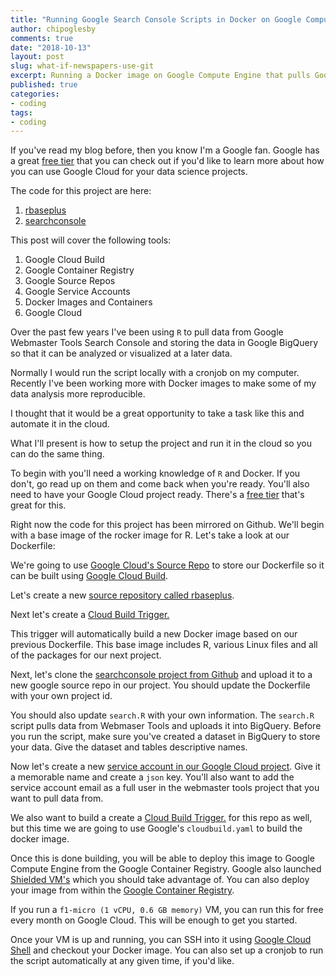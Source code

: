 ```yaml
---
title: "Running Google Search Console Scripts in Docker on Google Compute Engine"
author: chipoglesby
comments: true
date: "2018-10-13"
layout: post
slug: what-if-newspapers-use-git
excerpt: Running a Docker image on Google Compute Engine that pulls Google Webmaster Tools data and stores it in BigQuery.
published: true
categories:
- coding
tags:
- coding
---
```


If you've read my blog before, then you know I'm a Google fan. Google has a
great [free tier](https://cloud.google.com/free/) that you can check out if
you'd like to learn more about how you can use Google Cloud for your data
science projects.

The code for this project are here:

1. [rbaseplus](https://github.com/chipoglesby/rbaseplus)
2. [searchconsole](https://github.com/chipoglesby/searchconsole)

This post will cover the following tools:

1. Google Cloud Build
2. Google Container Registry
3. Google Source Repos
4. Google Service Accounts
5. Docker Images and Containers
6. Google Cloud

Over the past few years I've been using `R` to pull data from Google Webmaster
Tools Search Console and storing the data in Google BigQuery so that it can
be analyzed or visualized at a later data.

Normally I would run the script locally with a cronjob on my computer. Recently
I've been working more with Docker images to make some of my data analysis
more reproducible.

I thought that it would be a great opportunity to take a task like this and
automate it in the cloud.

What I'll present is how to setup the project and run it in the cloud so you can
do the same thing.

To begin with you'll need a working knowledge of `R` and Docker. If you don't,
go read up on them and come back when you're ready. You'll also need to have
your Google Cloud project ready. There's a
[free tier](https://cloud.google.com/free/) that's great for this.

Right now the code for this project has been mirrored on Github. We'll begin
with a base image of the rocker image for R. Let's take a look at our Dockerfile:

<script src="https://gist-it.appspot.com/github/chipoglesby/rbaseplus/blob/master/Dockerfile"></script>

We're going to use
[Google Cloud's Source Repo](https://source.cloud.google.com/repo/new) to store
our Dockerfile so it can be built using
[Google Cloud Build](https://cloud.google.com/cloud-build/).

Let's create a new
[source repository called rbaseplus](https://source.cloud.google.com/repo/new).

Next let's create a [Cloud Build Trigger.](https://cloud.google.com/cloud-build/docs/running-builds/automate-builds)

This trigger will automatically build a new Docker image based on our previous
Dockerfile. This base image includes R, various Linux files and all of the
packages for our next project.

Next, let's clone the
[searchconsole project from Github](https://github.com/chipoglesby/searchconsole)
and upload it to a new google source repo in our project. You should update the
Dockerfile with your own project id.

<script src="https://gist-it.appspot.com/github/chipoglesby/searchconsole/blob/master/Dockerfile"></script>

You should also update `search.R` with your own information. The `search.R`
script pulls data from Webmaser Tools and uploads it into BigQuery. Before you
run the script, make sure you've created a dataset in BigQuery to store your
data. Give the dataset and tables descriptive names.

<script src="https://gist-it.appspot.com/github/chipoglesby/searchconsole/blob/master/r/searchConsole/code/search.R"></script>

Now let's create a new
[service account in our Google Cloud project](https://cloud.google.com/iam/docs/understanding-service-accounts).
Give it a memorable name and create a `json` key. You'll also want to add the
service account email as a full user in the webmaster tools project that you
want to pull data from.

We also want to build a  create a [Cloud Build Trigger.](https://cloud.google.com/cloud-build/docs/running-builds/automate-builds)
for this repo as well, but this time we are going to use Google's `cloudbuild.yaml`
to build the docker image.

Once this is done building, you will be able to deploy this image to Google
Compute Engine from the Google Container Registry. Google also launched
[Shielded VM's](https://cloud.google.com/shielded-vm/) which you should take
advantage of. You can also deploy your image from within the
[Google Container Registry](https://cloud.google.com/container-registry/).

If you run a `f1-micro (1 vCPU, 0.6 GB memory)` VM, you can run this for free
every month on Google Cloud. This will be enough to get you started.

Once your VM is up and running, you can SSH into it using
[Google Cloud Shell](https://cloud.google.com/shell/docs/) and checkout your
Docker image. You can also set up a cronjob to run the script automatically
at any given time, if you'd like.
